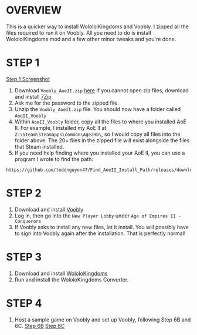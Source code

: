 # OVERVIEW
This is a quicker way to install WolololKingdoms and Voobly. I zipped all the files required to run it on Voobly. All you need to do is install WolololKingdoms mod and a few other minor tweaks and you're done.

# STEP 1
[Step 1 Screenshot](https://i.imgur.com/u9GMAzk.png)
1. Download `Voobly_AoeII.zip` [here](https://drive.google.com/drive/u/1/folders/1Wt3T3mNRzze0nKxTX_H0wlh8WkNjQwAV)
If you cannot open zip files, download and install [7Zip](https://www.7-zip.org/download.html)
2. Ask me for the password to the zipped file.
3. Unzip the `Voobly_AoeII.zip` file. You should now have a folder called `AoeII_Voobly`
4. Within `AoeII_Voobly` folder, copy all the files to where you installed AoE II. For example, I installed my AoE II at `Z:\Steam\steamapps\common\Age2HD\`, so I would copy all files into the folder above. The 20+ files in the zipped file will exist alongside the files that Steam installed.
5. If you need help finding where you installed your AoE II, you can use a program I wrote to find the path:
```
https://github.com/toddnguyen47/Find_AoeII_Install_Path/releases/download/1.0/FindAoEII.exe
```

# STEP 2
1. Download and install [Voobly](https://www.voobly.com/)
2. Log in, then go into the `New Player Lobby` under `Age of Empires II - Conquerors`
3. If Voobly asks to install any new files, let it install. You will possibly have to sign into Voobly again after the installation. That is perfectly normal!

# STEP 3
1. Download and install [WololoKingdoms](https://github.com/AoE2CommunityGitHub/WololoKingdoms/releases/download/5.8.1/WololoKingdoms.5.8.1.exe)
2. Run and install the WololoKingdoms Converter.

# STEP 4
1. Host a sample game on Voobly and set up Voobly, following Step 6B and 6C.
[Step 6B](https://toddnguyen47.github.io/aoe2/InstallWolololKingdoms/#vooblySetupStep6B)
[Step 6C](https://toddnguyen47.github.io/aoe2/InstallWolololKingdoms/#vooblySetupStep6C)
